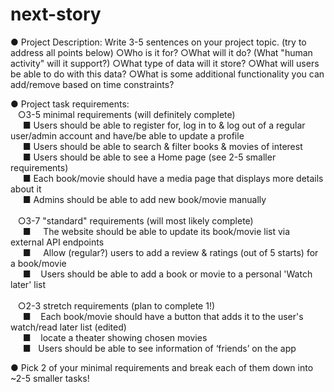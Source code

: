 # next-story
● Project Description: Write 3-5 sentences on your project topic. (try to address all points below)
    ○Who is it for?
    ○What will it do? (What "human activity" will it support?)
    ○What type of data will it store?
    ○What will users be able to do with this data?
    ○What is some additional functionality you can add/remove based on time constraints?

● Project task requirements:
<br />&nbsp;&nbsp;    ○3-5 minimal requirements (will definitely complete)
<br />&nbsp;&nbsp;&nbsp;&nbsp;     ■     Users should be able to register for, log in to & log out of a regular user/admin account and have/be able to update a profile
<br />&nbsp;&nbsp;&nbsp;&nbsp;     ■     Users should be able to search & filter books & movies of interest
<br />&nbsp;&nbsp;&nbsp;&nbsp;     ■     Users should be able to see a Home page (see 2-5 smaller requirements)
<br />&nbsp;&nbsp;&nbsp;&nbsp;     ■     Each book/movie should have a media page that displays more details about it
<br />&nbsp;&nbsp;&nbsp;&nbsp;     ■     Admins should be able to add new book/movie manually
<br />
<br />&nbsp;&nbsp;    ○3-7 "standard" requirements (will most likely complete)
<br />&nbsp;&nbsp;&nbsp;&nbsp;     ■     The website should be able to update its book/movie list via external API endpoints
<br />&nbsp;&nbsp;&nbsp;&nbsp;     ■     Allow (regular?) users to add a review & ratings (out of 5 starts) for a book/movie
<br />&nbsp;&nbsp;&nbsp;&nbsp;     ■    Users should be able to add a book or movie to a personal 'Watch later' list
<br />
<br />&nbsp;&nbsp;    ○2-3 stretch requirements (plan to complete 1!)
<br />&nbsp;&nbsp;&nbsp;&nbsp;     ■    Each book/movie should have a button that adds it to the user's watch/read later list (edited)
<br />&nbsp;&nbsp;&nbsp;&nbsp;     ■    locate a theater showing chosen movies
<br />&nbsp;&nbsp;&nbsp;&nbsp;     ■   Users should be able to see information of ‘friends’ on the app

● Pick 2 of your minimal requirements and break each of them down into ~2-5 smaller tasks!
